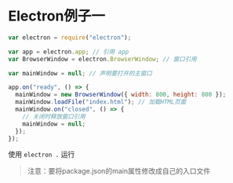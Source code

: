 # Electron例子一

```js
var electron = require("electron");

var app = electron.app; // 引用 app
var BrowserWindow = electron.BrowserWindow; // 窗口引用

var mainWindow = null; // 声明要打开的主窗口

app.on("ready", () => {
  mainWindow = new BrowserWindow({ width: 800, height: 800 });
  mainWindow.loadFile("index.html"); // 加载HTML页面
  mainWindow.on("closed", () => {
    // 关闭时释放窗口引用
    mainWindow = null;
  });
});
```

使用 `electron .` 运行
> 注意：要将package.json的main属性修改成自己的入口文件

